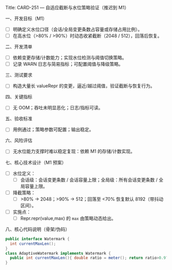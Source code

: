 Title: CARD-251 — 自适应截断与水位策略验证（推迟到 M1）

一、开发目标（M1）
- ☐ 明确定义水位口径（会话/全局变更条数占容量或存储占用比例）。
- ☐ 在高水位（>80% / >90%）时动态收紧截断（2048 / 512），回落后恢复。

二、开发清单
- ☐ 依赖变更存储/计数能力；实现水位检测与阈值切换策略。
- ☐ 记录 WARN 日志与简易指标；可配置阈值与降级策略。

三、测试要求
- ☐ 构造大量长 valueRepr 的变更，逼近/越过阈值，验证截断与恢复行为。

四、关键指标
- ☐ 无 OOM；吞吐未明显恶化；日志/指标可读。

五、验收标准
- ☐ 用例通过；策略参数可配置；输出稳定。

六、风险评估
- ☐ 无水位能力支撑时难以稳定复现：依赖 M1 的存储/计数实现。

七、核心技术设计（M1 预案）
- ☐ 水位定义：
  - ☐ 会话级：会话变更条数 / 会话容量上限；全局级：所有会话变更条数 / 全局容量上限。
- ☐ 降截策略：
  - ☐ >80% → 2048；>90% → 512；回落至 <70% 恢复默认 8192（带抖动区间）。
- ☐ 实施点：
  - ☐ Repr.repr(value,max) 的 `max` 由策略动态给出。

八、核心代码说明（骨架/伪码）
```java
public interface Watermark {
  int currentMaxLen();
}
class AdaptiveWatermark implements Watermark {
  public int currentMaxLen(){ double ratio = meter(); return ratio>0.9?512: ratio>0.8?2048:8192;}
}
```
